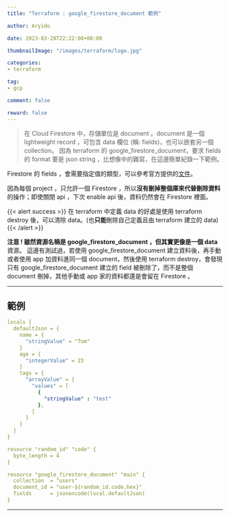 ```yaml
---
title: "Terraform : google_firestore_document 範例"

author: Aryido

date: 2023-03-28T22:22:08+08:00

thumbnailImage: "/images/terraform/logo.jpg"

categories:
- terraform

tag:
- gcp

comment: false

reward: false
---
```

<!--BODY-->
> 在 Cloud Firestore 中，存儲單位是 document 。document 是一個  lightweight record ，可包含 data 欄位 (稱: fields)，也可以嵌套另一個 collection。
> 因為 terraform 的 google_firestore_document，要求 fields 的 format 要是 json string ，比想像中的難寫，在這邊簡單紀錄一下範例。

<!--more-->

Firestore 的 fields ，會需要指定值的類型，可以參考官方提供的[文件](https://cloud.google.com/firestore/docs/reference/rest/v1/Value)。

因為每個 project ，只允許一個 Firestore ，所以**沒有刪掉整個庫來代替刪除資料**的操作；即使關閉 api ，下次 enable api 後，資料仍然會在 Firestore 裡面。

{{< alert success >}}
在 terraform 中定義 data 的好處是使用 terraform destroy 後，可以清除 data。(也**只能**刪除自己定義且由 terraform 建立的 data)
{{< /alert >}}

**注意 ! 雖然資源名稱是 google_firestore_document ，但其實更像是一個 data** 資源。 這邊有測試過，若使用 google_firestore_document 建立資料後，再手動或者使用 app 加資料進同一個 document，然後使用 terraform destroy，會發現只有 google_firestore_document 建立的 field 被刪除了，而不是整個 document 刪掉，其他手動或 app 家的資料都還是會留在 Firestore 。

---

## 範例

```yaml
locals {
  defaultJson = {
    name = {
      "stringValue" = "Tom"
    }
    age = {
      "integerValue" = 23
    }
    tags = {
      "arrayValue" = {
        "values" = [
          {
            "stringValue" : "test"
          },
        ]
      }
    }
  }
}

resource "random_id" "code" {
  byte_length = 4
}

resource "google_firestore_document" "main" {
  collection  = "users"
  document_id = "user-${random_id.code.hex}"
  fields      = jsonencode(local.defaultJson)
}

```

---
